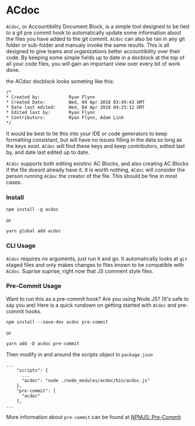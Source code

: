 # ACdoc

`ACdoc`, or Accountibility Document Block, is a simple tool designed to be tied to a git pre commit hook to automatically update some information about the files you have added to the git commit. `ACdoc` can also be ran in any git folder or sub-folder and manualy invoke the same results. This is all designed to give teams and organizations better accountibility over their code. By keeping some simple fields up to date in a docblock at the top of all your code files, you will gain an important view over every bit of work done.

the ACdoc docblock looks someting like this:
```
/*
* Created by: 			Ryan Flynn
* Created Date: 		Wed, 04 Apr 2018 03:49:43 GMT
* Date last edited:		Wed, 04 Apr 2018 04:25:12 GMT
* Edited last by:		Ryan Flynn
* Contributors: 		Ryan Flynn, Adam Link
*/
```
It would be best to tie this into your IDE or code generators to keep formatting consistant, but will have no issues filling in the data so long as the keys exist. `ACdoc` will find these keys and keep contributors, edited last by, and date last edited up to date.

`ACdoc` supports both editing existinc AC Blocks, and also creating AC Blocks if the file doesnt already have it.
It is worth nothing, `ACdoc` will consider the person running `ACdoc` the creator of the file. This should be fine in most cases.

### Install
```
npm install -g acdoc
```
or
```
yarn global add acdoc
```

### CLI Usage

`ACdoc` requires no arguments, just run it and go. It automatically looks at `git` staged files and only makes changes to files known to be compatible with `ACdoc`. Suprise suprise, right now that JS comment style files.

### Pre-Commit Usage

Want to run this as a pre-commit hook? Are you using Node.JS? (It's safe to say you are) Here is a quick rundown on getting started with `ACdoc` and pre-commit hooks.


```
npm install --save-dev acdoc pre-commit
```
or
```
yarn add -D acdoc pre-commit
```

Then modify in and around the scripts object in `package.json`
```
...
	"scripts": {
	  ...
	  "acdoc": "node ./node_modules/acdoc/bin/acdoc.js"
	},
	"pre-commit": [
	  "acdoc"
	],
...
```

More information about `pre-commit` can be found at [NPMJS: Pre-Commit](https://www.npmjs.com/package/pre-commit)
